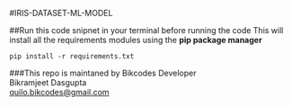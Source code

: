 #IRIS-DATASET-ML-MODEL

##Run this code snipnet in your terminal before running the code
This will install all the requirements modules using the **pip package manager**

```pip install -r requirements.txt``` 

###This repo is maintaned by Bikcodes
Developer  <br />
Bikramjeet Dasgupta  <br />
quilo.bikcodes@gmail.com 